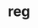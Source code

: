---
title: reg
parent: Words
last_modified_date: 2021-12-26

transcriptions:
  - ˈɹɛg
translations:
  - "all; every"
  - "everything; all there is"
  - "normal; regular"
etymology: |
  From English `regular`, in the sense of in a regular interval.  
  The sense of `normal` was added later, again based on `regular`.
examples:
  - bzo: "Thu nuked **reg**."
    eng: "You destroyed **everything**."
---